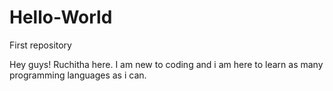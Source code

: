 # Hello-World
First repository

Hey guys!
Ruchitha here. I am new to coding and i am here to learn as many programming languages as i can.
